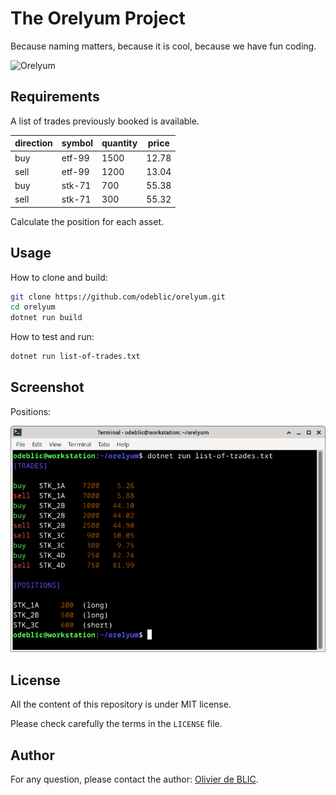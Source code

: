 # The Orelyum Project

Because naming matters, because it is cool, because we have fun coding.

![Orelyum](images/image.jpeg)

## Requirements

A list of trades previously booked is available.

| direction | symbol | quantity | price |
| --------- | ------ | -------- | ----- |
| buy       | etf-99 |     1500 | 12.78 |
| sell      | etf-99 |     1200 | 13.04 |
| buy       | stk-71 |      700 | 55.38 |
| sell      | stk-71 |      300 | 55.32 |

Calculate the position for each asset.

## Usage

How to clone and build:

```sh
git clone https://github.com/odeblic/orelyum.git
cd orelyum
dotnet run build
```

How to test and run:

```sh
dotnet run list-of-trades.txt
```

## Screenshot

Positions:

![Positions](images/screenshot.png)

## License

All the content of this repository is under MIT license.

Please check carefully the terms in the `LICENSE` file.

## Author

For any question, please contact the author: [Olivier de BLIC](mailto:odeblic@gmail.com).
